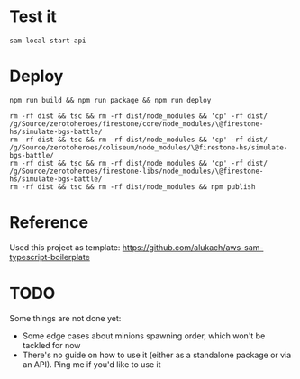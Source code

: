 # Test it

```
sam local start-api
```

# Deploy

```
npm run build && npm run package && npm run deploy

rm -rf dist && tsc && rm -rf dist/node_modules && 'cp' -rf dist/ /g/Source/zerotoheroes/firestone/core/node_modules/\@firestone-hs/simulate-bgs-battle/
rm -rf dist && tsc && rm -rf dist/node_modules && 'cp' -rf dist/ /g/Source/zerotoheroes/coliseum/node_modules/\@firestone-hs/simulate-bgs-battle/
rm -rf dist && tsc && rm -rf dist/node_modules && 'cp' -rf dist/ /g/Source/zerotoheroes/firestone-libs/node_modules/\@firestone-hs/simulate-bgs-battle/
rm -rf dist && tsc && rm -rf dist/node_modules && npm publish
```

# Reference

Used this project as template: https://github.com/alukach/aws-sam-typescript-boilerplate

# TODO

Some things are not done yet:

-   Some edge cases about minions spawning order, which won't be tackled for now
-   There's no guide on how to use it (either as a standalone package or via an API). Ping me if you'd like to use it
